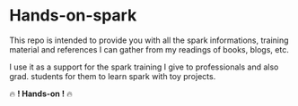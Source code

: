# Hands-on-spark
This repo is intended to provide you with all the spark informations, training material and references I can gather from my readings of books, blogs, etc.

I use it as a support for the spark training I give to professionals and also grad. students for them to learn spark with toy projects.

:fire: **! Hands-on !** :fire:  
